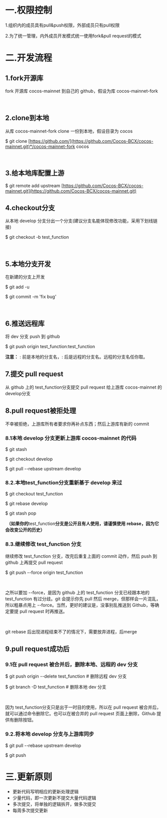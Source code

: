 # 一.权限控制
1.组织内的成员具有pull&push权限，外部成员只有pull权限

2.为了统一管理，内外成员开发模式统一使用fork&pull request的模式

# 二.开发流程
## 1.fork开源库
fork 开源库 cocos-mainnet 到自己的 github，假设为库 cocos-mainnet-fork 

 

## 2.clone到本地
从库 cocos-mainnet-fork clone 一份到本地，假设目录为 cocos

$ git clone [https://github.com/](https://github.com/Cocos-BCX/cocos-mainnet.git)*/cocos-mainnet-fork cocos

 

## 3.给本地库配置上游
$ git remote add upstream [https://github.com/Cocos-BCX/cocos-mainnet.git](https://github.com/Cocos-BCX/cocos-mainnet.git)

## 4.checkout分支
从本地 develop 分支分出一个分支(建议分支名能体现修改功能，采用下划线链接)

$ git checkout -b test_function

 

## 5.本地分支开发
在新建的分支上开发

$ git add -u

$ git commit -m 'fix bug'

 

## 6.推送远程库
将 dev 分支 push 到 github

$ git push origin test_function:test_function

**注意：** : 前是本地的分支名，: 后是远程的分支名。远程的分支名任你取。

## 7.提交 pull request
从 github 上的 test_function分支提交 pull request 给上游库 cocos-mainnet 的develop分支

## 8.pull request被拒处理
不幸被拒绝，上游库所有者要求你再补点东西；然后上游库有新的 commit

### 8.1本地 develop 分支更新上游库 cocos-mainnet 的代码
$ git stash

$ git checkout develop 

$ git pull --rebase upstream develop 

### 8.2.本地test_function分支重新基于 develop 来过
$ git checkout test_function

$ git rebase develop 

$ git stash pop

 **（如果你的**test_function**分支是公开且有人使用，请谨慎使用** **rebase，因为它会改变公开的历史）** 

### 8.3.继续修改 test_function 分支
继续修改 test_function 分支，改完后重复上面的 commit 动作，然后 push 到 github 上再提交 pull request

$ git push --force origin test_function

 

之所以要加 --force，是因为 github 上的 test_function 分支已经跟本地的test_function 有过分歧。git 会提示你先 pull 然后 merge，但那样会一片混乱，所以粗暴点用上 --force。当然，更好的建议是，没事别乱推送到 Github，等确定要提 pull request 时再推送。

 

git rebase 后出现进程结束不了的情况下，需要放弃进程，后merge

## 9.pull request成功后
### 9.1在 pull request 被合并后，删除本地、远程的 dev 分支
$ git push origin --delete test_function # 删除远程 dev 分支

$ git branch -D test_function # 删除本地 dev 分支

 

因为 test_function分支只是出于一时目的使用，所以在 pull request 被合并后，就可以通过命令删除它。也可以在被合并的 pull request 页面上删除，Github 提供有删除按钮。

### 9.2.将本地 develop 分支与上游库同步
$ git pull --rebase upstream develop 

$ git push 

# 三.更新原则
* 更新代码写明相应的更新处理逻辑
* 少量代码，即一次更新不提交大量代码逻辑
* 多次提交，将单独的逻辑拆开，做多次提交
* 每周多次提交更新

